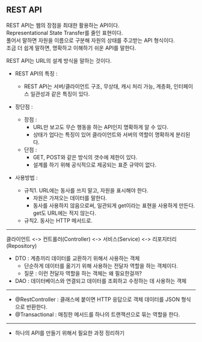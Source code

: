 ## REST API 

REST API는 웹의 장점을 최대한 활용하는 API이다.  
Representational State Transfer를 줄인 표현이다.  
풀어서 말하면 자원을 이름으로 구분해 자원의 상태를 주고받는 API 형식이다.  
조금 더 쉽게 말하면, 명확하고 이해하기 쉬운 API를 말한다.  

REST API는 URL의 설계 방식을 말하는 것이다.  

- REST API의 특징 :
  - REST API는 서버/클라이언트 구조, 무상태, 캐시 처리 가능, 계층화, 인터페이스 일관성과 같은 특징이 있다.
- 장단점 : 
  - 장점 : 
    - URL만 보고도 무슨 행동을 하는 API인지 명확하게 알 수 있다.
    - 상태가 업다는 특징이 있어 클라이언트와 서버의 역할이 명확하게 분리된다.
  - 단점 : 
    - GET, POST와 같은 방식의 갯수에 제한이 있다. 
    - 설계를 하기 위해 공식적으로 제공되는 표준 규약이 없다. 

- 사용방법 : 
  - 규칙1. URL에는 동사를 쓰지 말고, 자원을 표시해야 한다. 
    - 자원은 가져오는 데이터를 말한다. 
    - 동사를 사용하지 않음으로써, 일관되게 get이라는 표현을 사용하게 만든다. get도 URL에는 적지 않는다. 
  - 규칙2. 동사는 HTTP 메서드로. 


--- 

클라이언트 <-> 컨트롤러(Controller) <-> 서비스(Service) <-> 리포지터리(Repository)

- DTO : 계층끼리 데이터를 교환하기 위해서 사용하는 객체 
  - 단순하게 데이터를 옮기기 위해 사용하는 전달자 역할을 하는 객체이다. 
  - 질문 : 이런 전달자 역할을 하는 객체는 왜 필요한걸까? 
- DAO : 데이터베이스와 연결되고 데이터를 조회하고 수정하는 데 사용하는 객체

--- 

- @RestController : 클래스에 붙이면 HTTP 응답으로 객체 데이터를 JSON 형식으로 반환한다.
- @Transactional : 매칭한 메서드를 하나의 트랜잭션으로 묶는 역할을 한다.


---

- 하나의 API를 만들기 위해서 필요한 과정 정리하기 